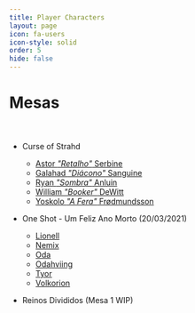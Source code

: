 ```yaml
---
title: Player Characters
layout: page
icon: fa-users
icon-style: solid
order: 5
hide: false
---
```


# Mesas <br> <br>

- Curse of Strahd 
    - <a href="./pcs/curse-of-strahd/astor.html">Astor *"Retalho"* Serbine</a>
    - <a href="./pcs/curse-of-strahd/galahad.html">Galahad *"Diácono"* Sanguine</a>
    - <a href="./pcs/curse-of-strahd/ryan.html">Ryan *"Sombra"* Anluin</a>
    - <a href="./pcs/curse-of-strahd/william_booker.html">William *"Booker"* DeWitt</a>
    - <a href="./pcs/curse-of-strahd/yoskolo.html">Yoskolo *"A Fera"* Frødmundsson</a>

- One Shot - Um Feliz Ano Morto (20/03/2021)
    - <a href="./pcs/one-shot-feliz-ano-morto/lionell.html">Lionell</a>
    - <a href="./pcs/one-shot-feliz-ano-morto/nemix.html">Nemix</a>
    - <a href="./pcs/one-shot-feliz-ano-morto/oda.html">Oda</a>
    - <a href="./pcs/one-shot-feliz-ano-morto/odahviing.html">Odahviing</a>
    - <a href="./pcs/one-shot-feliz-ano-morto/tyor.html">Tyor</a>
    - <a href="./pcs/one-shot-feliz-ano-morto/volkorion.html">Volkorion</a>

- Reinos Divididos (Mesa 1 WIP)










